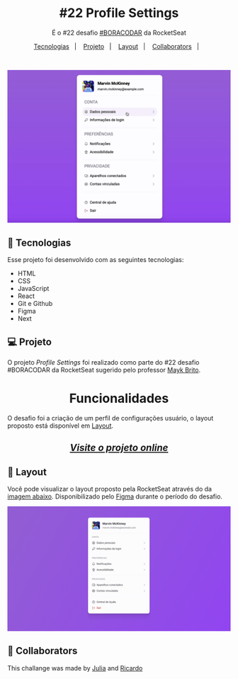 <h1 align="center"> #22 Profile Settings </h1>

<p align="center">
É o #22 desafio <a href="https://boracodar.dev/">#BORACODAR</a> da RocketSeat<br/>
</p>

<p align="center">
  <a href="#-tecnologias">Tecnologias</a>&nbsp;&nbsp;&nbsp;|&nbsp;&nbsp;&nbsp;
  <a href="#-projeto">Projeto</a>&nbsp;&nbsp;&nbsp;|&nbsp;&nbsp;&nbsp;
  <a href="#-layout">Layout</a>&nbsp;&nbsp;&nbsp;|&nbsp;&nbsp;&nbsp;
  <a href="#-collaborators">Collaborators</a>&nbsp;&nbsp;&nbsp;|&nbsp;&nbsp;&nbsp;
</p>

<br>

<p align="center" id="-layout">
  <img alt="profile settings gif" src="./public/profile.gif">
</p>

## 🚀 Tecnologias

Esse projeto foi desenvolvido com as seguintes tecnologias:

- HTML
- CSS
- JavaScript
- React
- Git e Github
- Figma
- Next

## 💻 Projeto

O projeto _Profile Settings_ foi realizado como parte do #22 desafio #BORACODAR da RocketSeat sugerido pelo professor <a href="https://github.com/maykbrito" alt="Link para o GitHub do professor Mayk Brito" target="_blank">Mayk Brito</a>.

<h1 align="center">
  Funcionalidades
</h1>

O desafio foi a criação de um perfil de configurações usuário, o layout proposto está disponível em <a href="#-layout-figma">Layout</a>.

_<h2 align="center" ><a href="https://profile-settings-eta.vercel.app/" target="_blank">Visite o projeto online</a></h2>_

## 🔖 Layout

Você pode visualizar o layout proposto pela RocketSeat através do da <a href="#-layout-figma">imagem abaixo</a>. Disponibilizado pelo [Figma](https://figma.com) durante o período do desafio.

<p align="center" id="-layout-figma">
  <img alt="profile settings figma" src="./public/figma.PNG">
</p>

## 📃 Collaborators

This challange was made by [Julia](https://gsajulia.github.io) and [Ricardo](https://rickazuo.github.io/portfolio/)
